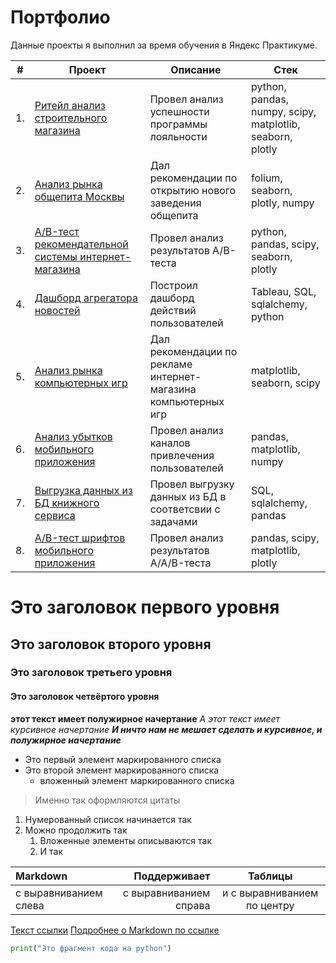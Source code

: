 # Портфолио

Данные проекты я выполнил за время обучения в Яндекс Практикуме.

| #    | Проект                | Описание                                                     | Стек                                                         |
| ---- | ------------------------------------------------------------ | ------------------------------------------------------------ | ------------------------------------------------------------ |
| 1.   | [Ритейл анализ строительного магазина](https://github.com/mechfil/Portfolio/tree/main/Building%20materials%20store) | Провел анализ успешности программы лояльности | python, pandas, numpy, scipy, matplotlib, seaborn, plotly       |
| 2.   | [Анализ рынка общепита Москвы](https://github.com/mechfil/Portfolio/tree/main/Catering%20in%20Moscow) | Дал рекомендации по открытию нового заведения общепита | folium, seaborn, plotly, numpy |
| 3.   | [A/B-тест рекомендательной системы интернет-магазина](https://github.com/mechfil/Portfolio/tree/main/AB-test%20online%20store) | Провел анализ результатов A/B-теста             | python, pandas, scipy, seaborn, plotly |
| 4.   | [Дашборд агрегатора новостей](https://github.com/mechfil/Portfolio/tree/main/Yandex%20Zen%20dashboard) | Построил дашборд действий пользователей            | Tableau, SQL, sqlalchemy, python |
| 5.   | [Анализ рынка компьютерных игр](https://github.com/mechfil/Portfolio/tree/main/%D0%A1omputer%20games%20market) | Дал рекомендации по рекламе интернет-магазина компьютерных игр            | matplotlib, seaborn, scipy |
| 6.   | [Анализ убытков мобильного приложения](https://github.com/mechfil/Portfolio/tree/main/Mobile%20app%20analysis) | Провел анализ каналов привлечения пользователей            | pandas, matplotlib, numpy |
| 7.   | [Выгрузка данных из БД книжного сервиса](https://github.com/mechfil/Portfolio/tree/main/Book%20service%20database) | Провел выгрузку данных из БД в соответсвии с задачами           | SQL, sqlalchemy, pandas |
| 8.   | [A/B-тест шрифтов мобильного приложения](https://github.com/mechfil/Portfolio/tree/main/AB-test%20mobile%20application) | Провел анализ результатов A/A/B-теста          | pandas, scipy, matplotlib, plotly |








# Это заголовок первого уровня
## Это заголовок второго уровня
### Это заголовок третьего уровня
#### Это заголовок четвёртого уровня

**этот текст имеет полужирное начертание**
*А этот текст имеет курсивное начертание*
***И ничто нам не мешает сделать и курсивное, и полужирное начертание***

- Это первый элемент маркированного списка
- Это второй элемент маркированного списка
    - вложенный элемент маркированного списка

> Именно так оформляются цитаты 

1. Нумерованный список начинается так
2. Можно продолжить так
    1. Вложенные элементы описываются так
    2. И так

| Markdown              | Поддерживает           | Таблицы                     |
| :-------------------- | ---------------------: |:---------------------------:|
| с выравниванием слева | с выравниванием справа | и с выравниванием по центру |

[Текст ссылки](адрес://ссылки.здесь "Заголовок ссылки")
[Подробнее о Markdown по ссылке](https://daringfireball.net/projects/markdown/)

```python
print("Это фрагмент кода на python")
```
